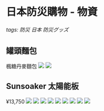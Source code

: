# 日本防災購物 - 物資

###### tags: 防災 日本 防災グッズ


## 罐頭麵包
楓糖丹麥麵包
![](https://g0v.hackmd.io/_uploads/Bkxdm2Afge.jpg)
![](https://g0v.hackmd.io/_uploads/HJ-fdQ2Rzex.jpg)

## Sunsoaker 太陽能板
¥13,750 
![](https://g0v.hackmd.io/_uploads/Sylb_mn0zll.jpg)
![](https://g0v.hackmd.io/_uploads/Sk4_XnCfee.jpg)
![](https://g0v.hackmd.io/_uploads/ByXQumhRzxe.jpg)
![](https://g0v.hackmd.io/_uploads/S1Qdm3Czxl.jpg)
![](https://g0v.hackmd.io/_uploads/SkMmu73AMeg.jpg)
![](https://g0v.hackmd.io/_uploads/Sy7zd73Afgl.jpg)
![](https://g0v.hackmd.io/_uploads/rkeG_Q20Mxg.jpg)
![](https://g0v.hackmd.io/_uploads/ByMzdX2Azle.jpg)
![](https://g0v.hackmd.io/_uploads/r1xQO730Gxl.jpg)

